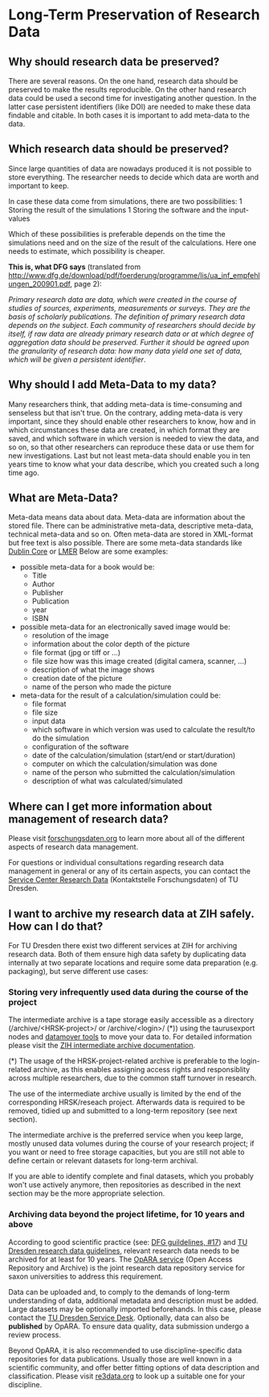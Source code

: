 # Long-Term Preservation of Research Data

## Why should research data be preserved?

There are several reasons. On the one hand, research data should be preserved to make the results
reproducible. On the other hand research data could be used a second time for investigating another
question. In the latter case persistent identifiers (like DOI) are needed to make these data
findable and citable. In both cases it is important to add meta-data to the data.

## Which research data should be preserved?

Since large quantities of data are nowadays produced it is not possible to store everything. The
researcher needs to decide which data are worth and important to keep.

In case these data come from simulations, there are two possibilities: 1 Storing the result of the
simulations 1 Storing the software and the input-values

Which of these possibilities is preferable depends on the time the simulations need and on the size
of the result of the calculations. Here one needs to estimate, which possibility is cheaper.

**This is, what DFG says** (translated from
<http://www.dfg.de/download/pdf/foerderung/programme/lis/ua_inf_empfehlungen_200901.pdf>, page 2):

*Primary research data are data, which were created in the course* *of studies of sources,
experiments, measurements or surveys. They are the* *basis of scholarly publications*. *The
definition of primary research data depends on the subject*. *Each community of researchers should
decide by itself, if raw data are* *already primary research data or at which degree of aggregation
data* *should be preserved. Further it should be agreed upon the granularity* *of research data: how
many data yield one set of data, which will be* *given a persistent identifier*.

## Why should I add Meta-Data to my data?

Many researchers think, that adding meta-data is time-consuming and senseless but that isn't true.
On the contrary, adding meta-data is very important, since they should enable other researchers to
know, how and in which circumstances these data are created, in which format they are saved, and
which software in which version is needed to view the data, and so on, so that other researchers can
reproduce these data or use them for new investigations. Last but not least meta-data should enable
you in ten years time to know what your data describe, which you created such a long time ago.

## What are Meta-Data?

Meta-data means data about data. Meta-data are information about the stored file. There can be
administrative meta-data, descriptive meta-data, technical meta-data and so on. Often meta-data are
stored in XML-format but free text is also possible. There are some meta-data standards like
[Dublin Core](http://dublincore.org/) or
[LMER](https://www.dnb.de/DE/Professionell/Standardisierung/Standards/_content/lmer_uof_akk.html)
Below are some examples:

- possible meta-data for a book would be:
    - Title
    - Author
    - Publisher
    - Publication
    - year
    - ISBN
- possible meta-data for an electronically saved image would be:
    - resolution of the image
    - information about the color depth of the picture
    - file format (jpg or tiff or ...)
    - file size how was this image created (digital camera, scanner, ...)
    - description of what the image shows
    - creation date of the picture
    - name of the person who made the picture
- meta-data for the result of a calculation/simulation could be:
    - file format
    - file size
    - input data
    - which software in which version was used to calculate the result/to do the simulation
    - configuration of the software
    - date of the calculation/simulation (start/end or start/duration)
    - computer on which the calculation/simulation was done
    - name of the person who submitted the calculation/simulation
    - description of what was calculated/simulated

## Where can I get more information about management of research data?

Please visit [forschungsdaten.org](https://www.forschungsdaten.org/en/) to learn more about all
of the different aspects of research data management.

For questions or individual consultations regarding research data management in general or any of
its certain aspects, you can contact the
[Service Center Research Data](https://tu-dresden.de/forschung-transfer/services-fuer-forschende/kontaktstelle-forschungsdaten?set_language=en)
(Kontaktstelle Forschungsdaten) of TU Dresden.

## I want to archive my research data at ZIH safely. How can I do that?

For TU Dresden there exist two different services at ZIH for archiving research data. Both of
them ensure high data safety by duplicating data internally at two separate locations and
require some data preparation (e.g. packaging), but serve different use cases:

### Storing very infrequently used data during the course of the project

The intermediate archive is a tape storage easily accessible as a directory
(/archive/<HRSK-project\>/ or /archive/<login\>/ (*)) using the taurusexport nodes and
[datamover tools](https://doc.zih.tu-dresden.de/data_transfer/datamover/) to move your data to.
For detailed information please visit the
[ZIH intermediate archive documentation](https://tu-dresden.de/zih/dienste/service-katalog/arbeitsumgebung/backup_archiv/archivierung_am_zih#section-2-1).

(*) The usage of the HRSK-project-related archive is preferable to the login-related archive, as
this enables assigning access rights and responsiblity across multiple researchers, due to the
common staff turnover in research.

The use of the intermediate archive usually is limited by the end of the corresponding
HRSK/reseach project. Afterwards data is required to be removed, tidied up and submitted to a
long-term repository (see next section).

The intermediate archive is the preferred service when you keep large, mostly unused data volumes
during the course of your research project; if you want or need to free storage capacities, but
you are still not able to define certain or relevant datasets for long-term archival.

If you are able to identify complete and final datasets, which you probably won't use actively
anymore, then repositories as described in the next section may be the more appropriate selection.

### Archiving data beyond the project lifetime, for 10 years and above

According to good scientific practice (see:
[DFG guildelines, #17](https://www.dfg.de/download/pdf/foerderung/rechtliche_rahmenbedingungen/gute_wissenschaftliche_praxis/kodex_gwp.pdf))
and
[TU Dresden research data guidelines](https://tu-dresden.de/tu-dresden/qualitaetsmanagement/ressourcen/dateien/wisprax/Leitlinien-fuer-den-Umgang-mit-Forschungsdaten-an-der-TU-Dresden.pdf),
relevant research data needs to be archived for at least for 10 years. The
[OpARA service](https://opara.zih.tu-dresden.de) (Open Access Repository and Archive) is the
joint research data repository service for saxon universities to address this requirement.

Data can be uploaded and, to comply to the demands of long-term understanding of data, additional
metadata and description must be added. Large datasets may be optionally imported beforehands. In
this case, please contact the
[TU Dresden Service Desk](mailto:servicedesk@tu-dresden.de?subject=OpARA:%20Data%20Import).
Optionally, data can also be **published** by OpARA. To ensure data quality, data submission undergo
a review process.

Beyond OpARA, it is also recommended to use discipline-specific data repositories for data
publications. Usually those are well known in a scientific community, and offer better fitting
options of data description and classification. Please visit [re3data.org](https://re3data.org)
to look up a suitable one for your discipline.
